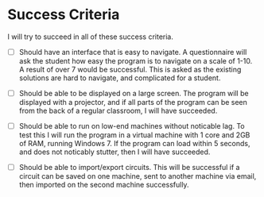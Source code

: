 # Success Criteria

I will try to succeed in all of these success
criteria.

- [ ] Should have an interface that is easy to navigate.
	A questionnaire will ask the student how easy the program
	is to navigate on a scale of 1-10. A result of over 7 would
	be successful. This is asked as the existing solutions
	are hard to navigate, and complicated for a student.

- [ ] Should be able to be displayed on a large screen.
	The program will be displayed with a projector,
	and if all parts of the program can be seen from
	the back of a regular classroom, I will have succeeded.

- [ ] Should be able to run on low-end machines without noticable
	lag. To test this I will run the program in a virtual machine
	with 1 core and 2GB of RAM, running Windows 7. If the program can
	load within 5 seconds, and does not noticably stutter, then I will
	have succeeded.

- [ ] Should be able to import/export circuits. This will be
	successful if a circuit can be saved on one machine,
	sent to another machine via email, then imported on
	the second machine successfully.
